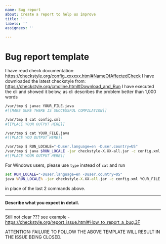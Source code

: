 ```yaml
---
name: Bug report
about: Create a report to help us improve
title: ''
labels: ''
assignees: ''

---
```


# Bug report template

I have read check documentation: https://checkstyle.org/config_xxxxxx.html#NameOfAffectedCheck
I have downloaded the latest checkstyle from: https://checkstyle.org/cmdline.html#Download_and_Run
I have executed the cli and showed it below, as cli describes the problem better than 1,000 words

```bash
/var/tmp $ javac YOUR_FILE.java
#[[MAKE SURE THERE IS SUCCESSFUL COMPILATION]]

/var/tmp $ cat config.xml
#[[PLACE YOUR OUTPUT HERE]]

/var/tmp $ cat YOUR_FILE.java
#[[PLACE YOU OUTPUT HERE]]

/var/tmp $ RUN_LOCALE="-Duser.language=en -Duser.country=US"
/var/tmp $ java $RUN_LOCALE -jar checkstyle-X.XX-all.jar -c config.xml YOUR_FILE.java
#[[PLACE YOUR OUTPUT HERE]]
```

For Windows users, please use `type` instead of `cat` and run

```cmd
set RUN_LOCALE="-Duser.language=en -Duser.country=US"
java %RUN_LOCALE% -jar checkstyle-X.XX-all.jar -c config.xml YOUR_FILE.java
```

in place of the last 2 commands above.

---

**Describe what you expect in detail.**

---

Still not clear ???
see example - https://checkstyle.org/report_issue.html#How_to_report_a_bug.3F

ATTENTION: FAILURE TO FOLLOW THE ABOVE TEMPLATE WILL RESULT IN THE ISSUE BEING CLOSED.

